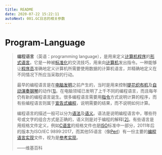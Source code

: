 ```yaml
---
title: README
date: 2020-07-22 15:22:11
autoNext: 001.GC日志的相关参数
---
```

# Program-Language

> **编程语言**（英语：programming language），是用来定义[计算机程序](https://zh.wikipedia.org/wiki/计算机程序)的[形式语言](https://zh.wikipedia.org/wiki/形式語言)。它是一种被[标准化](https://zh.wikipedia.org/wiki/标准化)的交流技巧，用来向[计算机](https://zh.wikipedia.org/wiki/计算机)发出指令。一种能够让[程序员](https://zh.wikipedia.org/wiki/程序员)准确地定义计算机所需要使用数据的计算机语言，并精确地定义在不同情况下所应当采取的行动。
>
> 最早的编程语言是在[电脑发明](https://zh.wikipedia.org/wiki/計算機硬體歷史)之前产生的，当时是用来控制[提花织布机](https://zh.wikipedia.org/w/index.php?title=提花織布機&action=edit&redlink=1)及[自动演奏钢琴](https://zh.wikipedia.org/wiki/自動演奏鋼琴)的动作[[1\]](https://zh.wikipedia.org/wiki/编程语言#cite_note-1)。在电脑领域已发明了上千不同的编程语言，而且每年仍有新的编程语言诞生。很多编程语言需要用[指令](https://zh.wikipedia.org/wiki/指令式編程)方式说明计算的程序，而有些编程语言则属于[宣告式编程](https://zh.wikipedia.org/w/index.php?title=宣告式程式設計&action=edit&redlink=1)，说明需要的结果，而不说明如何计算。
>
> 编程语言的描述一般可以分为[语法](https://zh.wikipedia.org/w/index.php?title=語法_(程式語言)&action=edit&redlink=1)及[语义](https://zh.wikipedia.org/wiki/语义)。语法是说明编程语言中，哪些符号或文字的组合方式是正确的，语义则是对于编程的解释[[2\]](https://zh.wikipedia.org/wiki/编程语言#cite_note-2)。有些语言是用规格文件定义，例如[C语言](https://zh.wikipedia.org/wiki/C語言)的规格文件也是[ISO](https://zh.wikipedia.org/wiki/ISO)标准中一部分，2011年后的版本为ISO/IEC 9899:2017，而其他55语言（像[Perl](https://zh.wikipedia.org/wiki/Perl)）有一份主要的[编程语言实现](https://zh.wikipedia.org/w/index.php?title=编程语言实现&action=edit&redlink=1)文件，视为是[参考实现](https://zh.wikipedia.org/w/index.php?title=參考實現&action=edit&redlink=1)。
>
> ——维基百科


